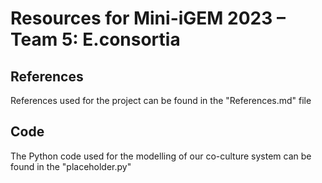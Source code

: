 # Resources for Mini-iGEM 2023 – Team 5: E.consortia
## References
References used for the project can be found in the "References.md" file

## Code
The Python code used for the modelling of our co-culture system can be found in the "placeholder.py"
